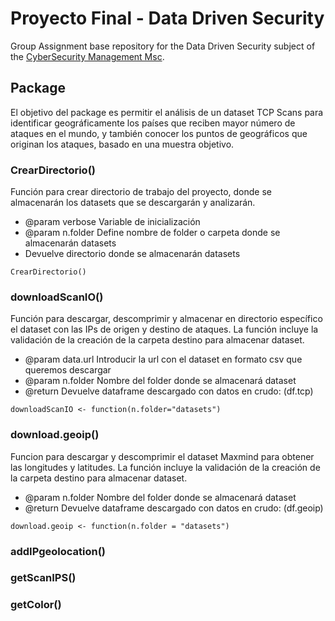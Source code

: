 # Proyecto Final - Data Driven Security

Group Assignment base repository for the Data Driven Security subject of the [CyberSecurity Management Msc](https://www.talent.upc.edu/ing/professionals/presentacio/codi/221101/cybersecurity-management/).

## Package

El objetivo del package es permitir el análisis de un dataset TCP Scans para identificar geográficamente los países que reciben mayor número de ataques en el mundo, y también conocer los puntos de geográficos que originan los ataques, basado en una muestra objetivo.

### CrearDirectorio()

Función para crear directorio de trabajo del proyecto, donde se almacenarán los datasets que se descargarán y analizarán.
  
  - @param verbose Variable de inicialización
  - @param n.folder Define nombre de folder o carpeta donde se almacenarán datasets
  - Devuelve directorio donde se almacenarán datasets

```  
CrearDirectorio()
```

### downloadScanIO()
Función para descargar, descomprimir y almacenar en directorio específico el dataset con las IPs de origen y destino de ataques.
La función incluye la validación de la creación de la carpeta destino para almacenar dataset.

  - @param data.url Introducir la url con el dataset en formato csv que queremos descargar
  - @param n.folder Nombre del folder donde se almacenará dataset
  - @return Devuelve dataframe descargado con datos en crudo: (df.tcp)

```  
downloadScanIO <- function(n.folder="datasets")
```

### download.geoip()
Funcion para descargar y descomprimir el dataset Maxmind para obtener las longitudes y latitudes.
La función incluye la validación de la creación de la carpeta destino para almacenar dataset.

  - @param n.folder Nombre del folder donde se almacenará dataset
  - @return Devuelve dataframe descargado con datos en crudo: (df.geoip)
  
```  
download.geoip <- function(n.folder = "datasets")
```

### addIPgeolocation()


### getScanIPS()


### getColor()





